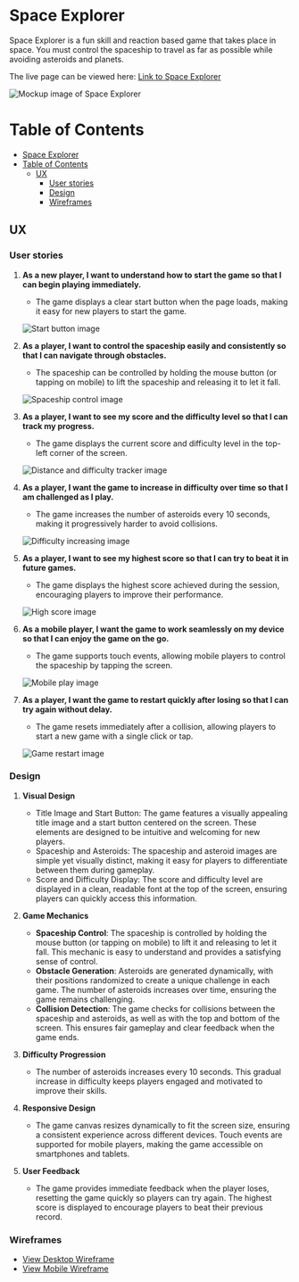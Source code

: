 # Space Explorer
Space Explorer is a fun skill and reaction based game that takes place in space. You must control the spaceship to travel as far as possible while avoiding asteroids and planets.

The live page can be viewed here: [Link to Space Explorer](https://paulmarren.github.io/space-explorer/ "Link to the live website")

![Mockup image of Space Explorer](assets/docs/images/mockup-image.jpg)

# Table of Contents
- [Space Explorer](#space-explorer)
- [Table of Contents](#table-of-contents)
  - [UX](#ux)
    - [User stories](#user-stories)
    - [Design](#design)
    - [Wireframes](#wireframes)

## UX

### User stories
1. **As a new player, I want to understand how to start the game so that I can begin playing immediately.**
   - The game displays a clear start button when the page loads, making it easy for new players to start the game.
   
   ![Start button image](assets/docs/images/start-button.jpg)
2. **As a player, I want to control the spaceship easily and consistently so that I can navigate through obstacles.**
   - The spaceship can be controlled by holding the mouse button (or tapping on mobile) to lift the spaceship and releasing it to let it fall.

   ![Spaceship control image](assets/docs/images/spaceship-control.gif)
3. **As a player, I want to see my score and the difficulty level so that I can track my progress.**
   - The game displays the current score and difficulty level in the top-left corner of the screen.

   ![Distance and difficulty tracker image](assets/docs/images/distance-difficulty.jpg)
4. **As a player, I want the game to increase in difficulty over time so that I am challenged as I play.**
   - The game increases the number of asteroids every 10 seconds, making it progressively harder to avoid collisions.

   ![Difficulty increasing image](assets/docs/images/difficulty-increasing.gif)
5. **As a player, I want to see my highest score so that I can try to beat it in future games.**
   - The game displays the highest score achieved during the session, encouraging players to improve their performance.

   ![High score image](assets/docs/images/best-score.jpg)
6. **As a mobile player, I want the game to work seamlessly on my device so that I can enjoy the game on the go.**
   - The game supports touch events, allowing mobile players to control the spaceship by tapping the screen.

   ![Mobile play image](assets/docs/images/mobile-play.gif)
7. **As a player, I want the game to restart quickly after losing so that I can try again without delay.**
   - The game resets immediately after a collision, allowing players to start a new game with a single click or tap.

   ![Game restart image](assets/docs/images/game-restart.gif)


### Design
1. **Visual Design**
   - Title Image and Start Button: The game features a visually appealing title image and a start button centered on the screen. These elements are designed to be intuitive and welcoming for new players.
   - Spaceship and Asteroids: The spaceship and asteroid images are simple yet visually distinct, making it easy for players to differentiate between them during gameplay.
   - Score and Difficulty Display: The score and difficulty level are displayed in a clean, readable font at the top of the screen, ensuring players can quickly access this information.

2. **Game Mechanics**
   - **Spaceship Control**: The spaceship is controlled by holding the mouse button (or tapping on mobile) to lift it and releasing to let it fall. This mechanic is easy to understand and provides a satisfying sense of control.
   - **Obstacle Generation**: Asteroids are generated dynamically, with their positions randomized to create a unique challenge in each game. The number of asteroids increases over time, ensuring the game remains challenging.
   - **Collision Detection**: The game checks for collisions between the spaceship and asteroids, as well as with the top and bottom of the screen. This ensures fair gameplay and clear feedback when the game ends.

3. **Difficulty Progression**
   - The number of asteroids increases every 10 seconds. This gradual increase in difficulty keeps players engaged and motivated to improve their skills.

4. **Responsive Design**
   - The game canvas resizes dynamically to fit the screen size, ensuring a consistent experience across different devices. Touch events are supported for mobile players, making the game accessible on smartphones and tablets.

5. **User Feedback**
   - The game provides immediate feedback when the player loses, resetting the game quickly so players can try again. The highest score is displayed to encourage players to beat their previous record.

### Wireframes
* [View Desktop Wireframe]()
* [View Mobile Wireframe]()

